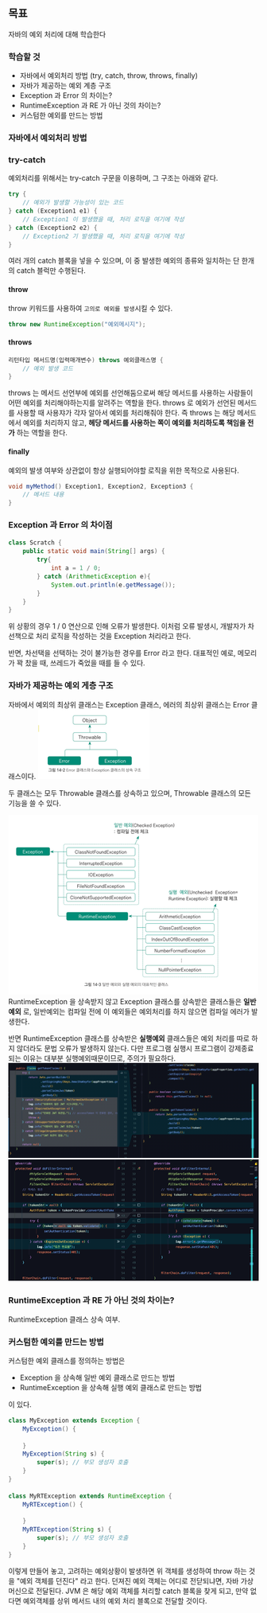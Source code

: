 ## 목표

자바의 예외 처리에 대해 학습한다

### 학습할 것

- 자바에서 예외처리 방법 (try, catch, throw, throws, finally)
- 자바가 제공하는 예외 계층 구조
- Exception 과 Error 의 차이는?
- RuntimeException 과 RE 가 아닌 것의 차이는?
- 커스텀한 예외를 만드는 방법

### 자바에서 예외처리 방법
### try-catch
예외처리를 위해서는 try-catch 구문을 이용하며, 그 구조는 아래와 같다.
```java
try {
    // 예외가 발생할 가능성이 있는 코드    
} catch (Exception1 e1) {
    // Exception1 이 발생했을 때, 처리 로직을 여기에 작성
} catch (Exception2 e2) {
    // Exception2 기 발생했을 때, 처리 로직을 여기에 작성
}
```
여러 개의 catch 블록을 넣을 수 있으며, 이 중 발생한 예외의 종류와 일치하는 단 한개의 catch 블럭만 수행된다.
#### throw
throw 키워드를 사용하여 `고의로 예외를 발생`시킬 수 있다.
```java
throw new RuntimeException("예외메시지");
```
#### throws
```java
리턴타입 메서드명(입력매개변수) throws 예외클래스명 {
    // 예외 발생 코드    
}
```
throws 는 메서드 선언부에 예외를 선언해둠으로써 해당 메서드를 사용하는 사람들이
어떤 예외를 처리해야하는지를 알려주는 역할을 한다. throws 로 예외가 선언된 메서드를
사용할 때 사용쟈가 각자 알아서 예외를 처리해줘야 한다. 즉 throws 는 해당 메서드에서 예외를 처리하지 않고,
**헤당 메서드를 사용하는 쪽이 예외를 처리하도록 책임을 전가** 하는 역할을 한다.
#### finally
예외의 발생 여부와 상관없이 항상 실행되어야할 로직을 위한 목적으로 사용된다.
```java
void myMethod() Exception1, Exception2, Exception3 {
    // 메서드 내용
}
```
### Exception 과 Error 의 차이점
```java
class Scratch {
    public static void main(String[] args) {
        try{
            int a = 1 / 0;
        } catch (ArithmeticException e){
            System.out.println(e.getMessage());
        }
    }
}
```
위 상황의 경우 1 / 0 연산으로 인해 오류가 발생한다. 이처럼 오류 발생시, 개발자가 차선책으로
처리 로직을 작성하는 것을 Exception 처리라고 한다.

반면, 차선택을 선택하는 것이 불가능한 경우를 Error 라고 한다.
대표적인 예로, 메모리가 꽉 찼을 때, 쓰레드가 죽었을 때를 들 수 있다.

### 자바가 제공하는 예외 게층 구조
자바에서 예외의 최상위 클래스는 Exception 클래스, 에러의 최상위 클래스는 Error 클래스이다.
![img.png](img.png)

두 클래스는 모두 Throwable 클래스를 상속하고 있으며, Throwable 클래스의 모든 기능을 쓸 수 있다.

![img_1.png](img_1.png)
RuntimeException 을 상속받지 않고 Exception 클래스를 상속받은 클래스들은 **일반예외** 로, 일반예외는 컴파일 전에
이 예외들은 예외처리를 하지 않으면 컴파일 에러가 발생한다.

반면 RuntimeException 클래스를 상속받은 **실행예외** 클래스들은
예외 처리를 따로 하지 않더라도 문법 오류가 발생하지 않는다.
다만 프로그램 실행시 프로그램이 강제종료되는 이유는 대부분 실행예외때문이므로, 주의가 필요하다.
![img_4.png](img_4.png)
![img_3.png](img_3.png)

### RuntimeException 과 RE 가 아닌 것의 차이는?
RuntimeException 클래스 상속 여부.

### 커스텀한 예외를 만드는 방법
커스텀한 예외 클래스를 정의하는 방법은

- Exception 을 상속해 일반 예외 클래스로 만드는 방법
- RuntimeException 을 상속해 실행 예외 클래스로 만드는 방법

이 있다.

```java
class MyException extends Exception {
    MyException() {
        
    }
    MyException(String s) {
        super(s); // 부모 생성자 호출
    }
}

class MyRTException extends RuntimeException {
    MyRTException() {
    
    }
    MyRTException(String s) {
        super(s); // 부모 생성자 호출
    }
}
```

이렇게 만들어 놓고, 고려하는 예외상황이 발생하면 위 객체를 생성하여 throw 하는 것을 "예외 객체를 던진다" 라고 한다.
던져진 예외 객체는 어디로 전닫되냐면, 자바 가상머신으로 전달된다. JVM 은 해당 예외 객체를 처리할 catch 블록을 찾게 되고, 만약 없다면
예외객체를 상위 메서드 내의 예외 처리 블록으로 전달할 것이다.